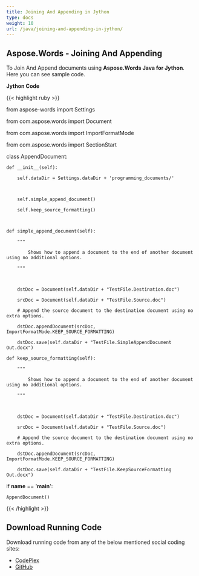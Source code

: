 ```yaml
---
title: Joining And Appending in Jython
type: docs
weight: 10
url: /java/joining-and-appending-in-jython/
---
```


## **Aspose.Words - Joining And Appending**
To Join And Append documents using **Aspose.Words Java for Jython**. Here you can see sample code.

**Jython Code**

{{< highlight ruby >}}

 from aspose-words import Settings

from com.aspose.words import Document

from com.aspose.words import ImportFormatMode

from com.aspose.words import SectionStart

class AppendDocument:

    def __init__(self):

        self.dataDir = Settings.dataDir + 'programming_documents/'



        self.simple_append_document()

        self.keep_source_formatting()



    def simple_append_document(self):

        """

            Shows how to append a document to the end of another document using no additional options.

        """



        dstDoc = Document(self.dataDir + "TestFile.Destination.doc")

        srcDoc = Document(self.dataDir + "TestFile.Source.doc")

        # Append the source document to the destination document using no extra options.

        dstDoc.appendDocument(srcDoc, ImportFormatMode.KEEP_SOURCE_FORMATTING)

        dstDoc.save(self.dataDir + "TestFile.SimpleAppendDocument Out.docx")

    def keep_source_formatting(self):

        """

            Shows how to append a document to the end of another document using no additional options.

        """



        dstDoc = Document(self.dataDir + "TestFile.Destination.doc")

        srcDoc = Document(self.dataDir + "TestFile.Source.doc")

        # Append the source document to the destination document using no extra options.

        dstDoc.appendDocument(srcDoc, ImportFormatMode.KEEP_SOURCE_FORMATTING)

        dstDoc.save(self.dataDir + "TestFile.KeepSourceFormatting Out.docx")

if __name__ == '__main__':        

    AppendDocument()

{{< /highlight >}}
## **Download Running Code**
Download running code from any of the below mentioned social coding sites:

- [CodePlex](https://asposewordsjavajython.codeplex.com/releases/view/619260)
- [GitHub](https://github.com/aspose-words/Aspose.Words-for-Java/releases/tag/Aspose.Words_Java_for_Jython-v1.0.0)
